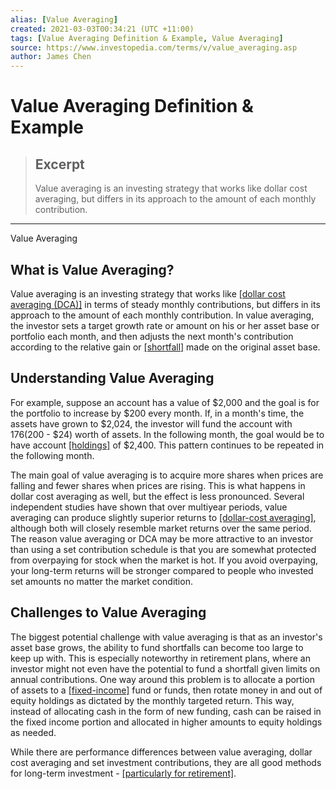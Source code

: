 ```yaml
---
alias: [Value Averaging]
created: 2021-03-03T00:34:21 (UTC +11:00)
tags: [Value Averaging Definition & Example, Value Averaging]
source: https://www.investopedia.com/terms/v/value_averaging.asp
author: James Chen
---
```


# Value Averaging Definition & Example

> ## Excerpt
> Value averaging is an investing strategy that works like dollar cost averaging, but differs in its approach to the amount of each monthly contribution.

---

Value Averaging
## What is Value Averaging?

Value averaging is an investing strategy that works like [[dollar cost averaging (DCA)]](https://www.investopedia.com/terms/d/dollarcostaveraging.asp) in terms of steady monthly contributions, but differs in its approach to the amount of each monthly contribution. In value averaging, the investor sets a target growth rate or amount on his or her asset base or portfolio each month, and then adjusts the next month's contribution according to the relative gain or [[shortfall]](https://www.investopedia.com/terms/s/shortfall.asp) made on the original asset base.

## Understanding Value Averaging

For example, suppose an account has a value of $2,000 and the goal is for the portfolio to increase by $200 every month. If, in a month's time, the assets have grown to $2,024, the investor will fund the account with $176 ($200 - $24) worth of assets. In the following month, the goal would be to have account [[holdings]](https://www.investopedia.com/terms/h/holdings.asp) of $2,400. This pattern continues to be repeated in the following month.

The main goal of value averaging is to acquire more shares when prices are falling and fewer shares when prices are rising. This is what happens in dollar cost averaging as well, but the effect is less pronounced. Several independent studies have shown that over multiyear periods, value averaging can produce slightly superior returns to [[dollar-cost averaging]](https://www.investopedia.com/terms/d/dollarcostaveraging.asp), although both will closely resemble market returns over the same period. The reason value averaging or DCA may be more attractive to an investor than using a set contribution schedule is that you are somewhat protected from overpaying for stock when the market is hot. If you avoid overpaying, your long-term returns will be stronger compared to people who invested set amounts no matter the market condition.

## Challenges to Value Averaging

The biggest potential challenge with value averaging is that as an investor's asset base grows, the ability to fund shortfalls can become too large to keep up with. This is especially noteworthy in retirement plans, where an investor might not even have the potential to fund a shortfall given limits on annual contributions. One way around this problem is to allocate a portion of assets to a [[fixed-income]](https://www.investopedia.com/terms/f/fixedincome.asp) fund or funds, then rotate money in and out of equity holdings as dictated by the monthly targeted return. This way, instead of allocating cash in the form of new funding, cash can be raised in the fixed income portion and allocated in higher amounts to equity holdings as needed.

While there are performance differences between value averaging, dollar cost averaging and set investment contributions, they are all good methods for long-term investment - [[particularly for retirement]](https://www.investopedia.com/articles/personal-finance/051613/how-start-saving-retirement.asp).
